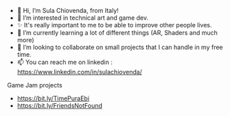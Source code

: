 - 👋 Hi, I’m Sula Chiovenda, from Italy!
- 👀 I’m interested in technical art and game dev.
- ✨ It's really important to me to be able to improve other people lives.
- 🌱 I’m currently learning a lot of different things (AR, Shaders and much more)
- 💞️ I’m looking to collaborate on small projects that I can handle in my free time.
- 📫 You can reach me on linkedin : https://www.linkedin.com/in/sulachiovenda/

Game Jam projects
- https://bit.ly/TimePuraEbi
- https://bit.ly/FriendsNotFound

<!---
Suletta/Suletta is a ✨ special ✨ repository because its `README.md` (this file) appears on your GitHub profile.
You can click the Preview link to take a look at your changes.
--->
